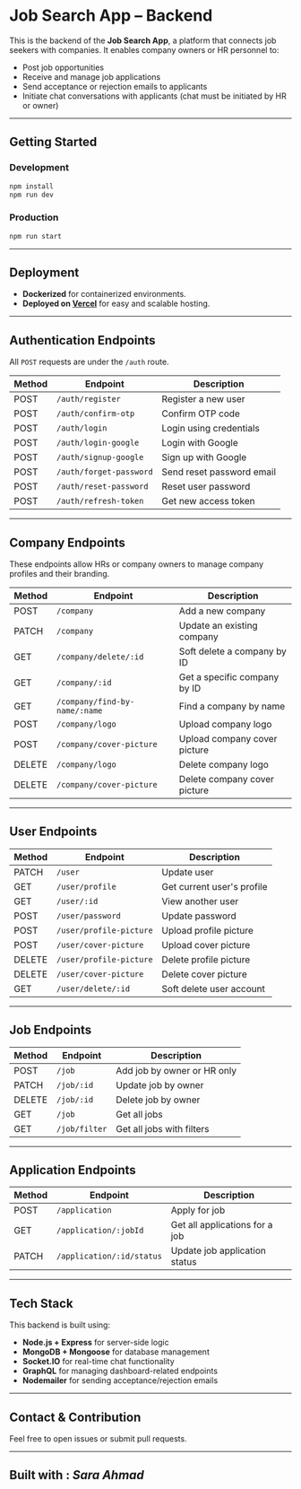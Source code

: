 # Job Search App – Backend

This is the backend of the **Job Search App**, a platform that connects job seekers with companies. It enables company owners or HR personnel to:

- Post job opportunities
- Receive and manage job applications
- Send acceptance or rejection emails to applicants
- Initiate chat conversations with applicants (chat must be initiated by HR or owner)

---

## Getting Started

### Development

```bash
npm install
npm run dev
```

### Production

```bash
npm run start
```

---

## Deployment

- **Dockerized** for containerized environments.
- **Deployed on [Vercel](https://job-search-app-gold.vercel.app/)** for easy and scalable hosting.

---

## Authentication Endpoints

All `POST` requests are under the `/auth` route.

| Method | Endpoint                | Description               |
| ------ | ----------------------- | ------------------------- |
| POST   | `/auth/register`        | Register a new user       |
| POST   | `/auth/confirm-otp`     | Confirm OTP code          |
| POST   | `/auth/login`           | Login using credentials   |
| POST   | `/auth/login-google`    | Login with Google         |
| POST   | `/auth/signup-google`   | Sign up with Google       |
| POST   | `/auth/forget-password` | Send reset password email |
| POST   | `/auth/reset-password`  | Reset user password       |
| POST   | `/auth/refresh-token`   | Get new access token      |

---

## Company Endpoints

These endpoints allow HRs or company owners to manage company profiles and their branding.

| Method | Endpoint                      | Description                  |
| ------ | ----------------------------- | ---------------------------- |
| POST   | `/company`                    | Add a new company            |
| PATCH  | `/company`                    | Update an existing company   |
| GET    | `/company/delete/:id`         | Soft delete a company by ID  |
| GET    | `/company/:id`                | Get a specific company by ID |
| GET    | `/company/find-by-name/:name` | Find a company by name       |
| POST   | `/company/logo`               | Upload company logo          |
| POST   | `/company/cover-picture`      | Upload company cover picture |
| DELETE | `/company/logo`               | Delete company logo          |
| DELETE | `/company/cover-picture`      | Delete company cover picture |

---

## User Endpoints

| Method | Endpoint                | Description                |
| ------ | ----------------------- | -------------------------- |
| PATCH  | `/user`                 | Update user                |
| GET    | `/user/profile`         | Get current user's profile |
| GET    | `/user/:id`             | View another user          |
| POST   | `/user/password`        | Update password            |
| POST   | `/user/profile-picture` | Upload profile picture     |
| POST   | `/user/cover-picture`   | Upload cover picture       |
| DELETE | `/user/profile-picture` | Delete profile picture     |
| DELETE | `/user/cover-picture`   | Delete cover picture       |
| GET    | `/user/delete/:id`      | Soft delete user account   |

---

## Job Endpoints

| Method | Endpoint      | Description                 |
| ------ | ------------- | --------------------------- |
| POST   | `/job`        | Add job by owner or HR only |
| PATCH  | `/job/:id`    | Update job by owner         |
| DELETE | `/job/:id`    | Delete job by owner         |
| GET    | `/job`        | Get all jobs                |
| GET    | `/job/filter` | Get all jobs with filters   |

---

## Application Endpoints

| Method | Endpoint                  | Description                    |
| ------ | ------------------------- | ------------------------------ |
| POST   | `/application`            | Apply for job                  |
| GET    | `/application/:jobId`     | Get all applications for a job |
| PATCH  | `/application/:id/status` | Update job application status  |

---

## Tech Stack

This backend is built using:

- **Node.js + Express** for server-side logic
- **MongoDB + Mongoose** for database management
- **Socket.IO** for real-time chat functionality
- **GraphQL** for managing dashboard-related endpoints
- **Nodemailer** for sending acceptance/rejection emails

---

## Contact & Contribution

Feel free to open issues or submit pull requests.

---

## Built with : **_Sara Ahmad_**
